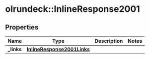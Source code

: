 # olrundeck::InlineResponse2001

## Properties
Name | Type | Description | Notes
------------ | ------------- | ------------- | -------------
**_links** | [**InlineResponse2001Links**](inline_response_200_1__links.md) |  | 


